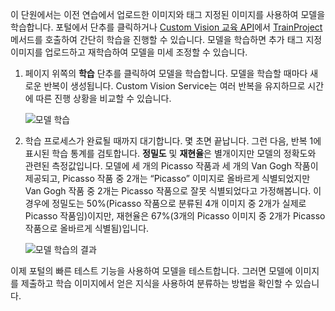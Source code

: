 이 단원에서는 이전 연습에서 업로드한 이미지와 태그 지정된 이미지를 사용하여 모델을 학습합니다. 포털에서 단추를 클릭하거나 [Custom Vision 교육 API](https://southcentralus.dev.cognitive.microsoft.com/docs/services/d9a10a4a5f8549599f1ecafc435119fa/operations/58d5835bc8cb231380095be3)에서 [TrainProject](https://southcentralus.dev.cognitive.microsoft.com/docs/services/d9a10a4a5f8549599f1ecafc435119fa/operations/58d5835bc8cb231380095bed) 메서드를 호출하여 간단히 학습을 진행할 수 있습니다. 모델을 학습하면 추가 태그 지정 이미지를 업로드하고 재학습하여 모델을 미세 조정할 수 있습니다.

1. 페이지 위쪽의 **학습** 단추를 클릭하여 모델을 학습합니다. 모델을 학습할 때마다 새로운 반복이 생성됩니다. Custom Vision Service는 여러 반복을 유지하므로 시간에 따른 진행 상황을 비교할 수 있습니다.

    ![모델 학습](../media/2-portal-click-train.png)

1. 학습 프로세스가 완료될 때까지 대기합니다. 몇 초면 끝납니다. 그런 다음, 반복 1에 표시된 학습 통계를 검토합니다. **정밀도** 및 **재현율**은 별개이지만 모델의 정확도와 관련된 측정값입니다. 모델에 세 개의 Picasso 작품과 세 개의 Van Gogh 작품이 제공되고, Picasso 작품 중 2개는 “Picasso” 이미지로 올바르게 식별되었지만 Van Gogh 작품 중 2개는 Picasso 작품으로 잘못 식별되었다고 가정해봅니다. 이 경우에 정밀도는 50%(Picasso 작품으로 분류된 4개 이미지 중 2개가 실제로 Picasso 작품임)이지만, 재현율은 67%(3개의 Picasso 이미지 중 2개가 Picasso 작품으로 올바르게 식별됨)입니다.

    ![모델 학습의 결과](../media/2-portal-train-complete.png)

이제 포털의 빠른 테스트 기능을 사용하여 모델을 테스트합니다. 그러면 모델에 이미지를 제출하고 학습 이미지에서 얻은 지식을 사용하여 분류하는 방법을 확인할 수 있습니다.